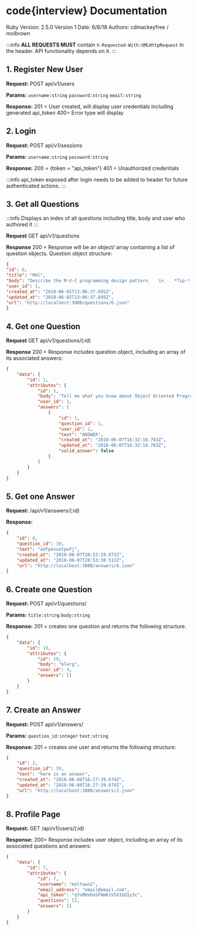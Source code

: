 # code{interview} Documentation

Ruby Version: 2.5.0
Version 1
Date: 6/8/18
Authors: cdmackeyfree / molbrown

:::info
**ALL REQUESTS MUST** contain
` X-Requested-With:XMLHttpRequest `
in the header. 
API functionality depends on it.
:::

## **1. Register New User**
**Request:**
POST api/v1/users

**Params:**
`username:string`
`password:string`
`email:string`

**Response:**
201 = User created, will display user credentials including generated api_token
400= Error type will display

## **2. Login** 
**Request:**
POST api/v1/sessions

**Params:** 
`username:string`
`password:string`

**Response:**
200 = {token = "api_token"}
401 = Unauthorized credentials

:::info
api_token exposed after login needs to be added to header for future authenticated actions.
:::



## **3. Get all Questions**
:::info
Displays an index of all questions including title, body and user who authored it
:::

**Request**
GET api/v1/questions

**Response**
200 = Response will be an object/ array containing a list of question objects. Question object structure: 

```JSON
{
"id": 6,
"title": "MVC",
"body": "Describe the M-V-C programming design pattern.   \n    *Tip-* Can you draw it out to help you describe it?",
"user_id": 1,
"created_at": "2018-06-02T13:06:37.695Z",
"updated_at": "2018-06-02T13:06:37.695Z",
"url": "http://localhost:3000/questions/6.json"
}
```

## **4. Get one Question**
**Request**
GET api/v1/questions/(:id)

**Response**
200 = Response includes question object, including an array of its associated answers:
``` JSON
{
    "data": {
        "id": 1,
        "attributes": {
            "id": 1,
            "body": "Tell me what you know about Object Oriented Programming.    \n    *Follow-up question:* Are there any other styles of programming?",
            "user_id": 1,
            "answers": [
                {
                    "id": 1,
                    "question_id": 1,
                    "user_id": 2,
                    "text": "ANSWER",
                    "created_at": "2018-06-07T16:32:18.763Z",
                    "updated_at": "2018-06-07T16:32:18.763Z",
                    "valid_answer": false
                }
            ]
        }
    }
}
```
## **5. Get one Answer**
**Request:**
/api/v1/answers/(:id)

**Response:**
```JSON
{
    "id": 8,
    "question_id": 30,
    "text": "adfpesuotpwfj",
    "created_at": "2018-06-07T20:53:19.073Z",
    "updated_at": "2018-06-07T20:53:30.513Z",
    "url": "http://localhost:3000/answers/8.json"
}
```


## **6. Create one Question**
**Request:**
POST api/v1/questions/


**Params:** 
`title:string`
`body:string`

**Response:**
201 = creates one question and returns the following structure.

``` JSON
{
    "data": {
        "id": 19,
        "attributes": {
            "id": 19,
            "body": "blerg",
            "user_id": 4,
            "answers": []
        }
    }
}
```

## **7. Create an Answer**
**Request:**
POST api/v1/answers/

**Params:** 
`question_id:integer`
`text:string`

**Response:**
201 = creates one user and returns the following structure:
``` JSON
{
    "id": 2,
    "question_id": 30,
    "text": "here is an answer",
    "created_at": "2018-06-08T16:27:39.674Z",
    "updated_at": "2018-06-08T16:27:39.674Z",
    "url": "http://localhost:3000/answers/2.json"
}
```


## **8. Profile Page**
**Request:**
GET /api/v1/users/(:id)

**Response:**
200= Response includes user object, including an array of its associated questions and answers:
``` JSON
{
    "data": {
        "id": 7,
        "attributes": {
            "id": 7,
            "username": "moltown2",
            "email_address": "email@email.com",
            "api_token": "qYoMHxHaSFNmKzV5X1GQ1y3c",
            "questions": [],
            "answers": []
        }
    }
}
```

